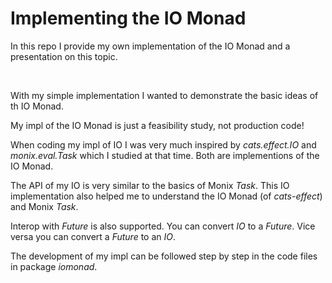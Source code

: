 # Implementing the IO Monad

In this repo I provide my own implementation of the IO Monad and a presentation on this topic.

<br/>

With my simple implementation I wanted to demonstrate the basic ideas of th IO Monad.

My impl of the IO Monad is just a feasibility study, not production code!

When coding my impl of IO I was very much inspired by *cats.effect.IO* and *monix.eval.Task*
which I studied at that time. Both are implementions of the IO Monad.

The API of my IO is very similar to the basics of Monix *Task*. This IO implementation also helped me
to understand the IO Monad (of *cats-effect*) and Monix *Task*.

Interop with *Future* is also supported. You can convert *IO* to a *Future*.
Vice versa you can convert a *Future* to an *IO*.

The development of my impl can be followed step by step in the code files in package *iomonad*.
